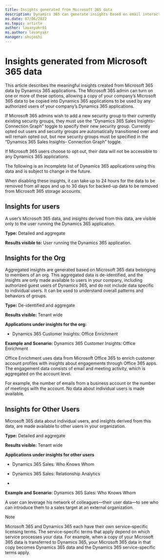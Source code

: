 ```yaml
---
title: Insights generated from Microsoft 365 data
description: Dynamics 365 can generate insights based on email interactions and meetings information from Microsoft 365. 
ms.date: 07/06/2022
ms.topic: article
author: lavanyakr01
ms.author: lavanyakr
manager: shujoshi
---
```


# Insights generated from Microsoft 365 data

This article describes the meaningful insights created from Microsoft 365 data by Dynamics 365 applications. The Microsoft 365 admin can turn on one or more of these options, allowing a copy of your company’s Microsoft 365 data to be copied into Dynamics 365 applications to be used by any authorized users of your company’s Dynamics 365 applications. 

If Microsoft 365 admins wish to add a new security group to their currently existing security groups, they must use the “Dynamics 365 Sales Insights- Connection Graph” toggle to specify their new security group. Currently opted out users and security groups are automatically transitioned over and will remain opted out, but new security groups must be specified in the “Dynamics 365 Sales Insights- Connection Graph” toggle. 

If Microsoft 365 users choose to opt out, their data will not be accessible to any Dynamics 365 applications. 

The following is an incomplete list of Dynamics 365 applications using this data and is subject to change in the future. 

When disabling these insights, it can take up to 24 hours for the data to be removed from all apps and up to 30 days for backed-up data to be removed from Microsoft 365 storage accounts. 

 
## Insights for users 

A user’s Microsoft 365 data, and insights derived from this data, are visible only to the user running the Dynamics 365 application. 

**Type:** Detailed and aggregate 

**Results visible to:** User running the Dynamics 365 application.  

## Insights for the Org 

Aggregated insights are generated based on Microsoft 365 data belonging to members of an org. This aggregated data is de-identified, and the insights are only made available to users in your company, including authorized guest users of Dynamics 365, and do not include data specific to individual users. It can be used to understand overall patterns and behaviors of groups. 

**Type:** De-identified and aggregate 

**Results visible:** Tenant wide 

**Applications under insights for the org:**

- Dynamics 365 Customer Insights: Office Enrichment 

**Example and Scenario:** Dynamics 365 Customer Insights: Office Enrichment 

Office Enrichment uses data from Microsoft Office 365 to enrich customer account profiles with insights about engagements through Office 365 apps. The engagement data consists of email and meeting activity, which is aggregated on the account level.  

For example, the number of emails from a business account or the number of meetings with the account. No data about individual users is made available.  


## Insights for Other Users 

Microsoft 365 data about individual users, and insights derived from this data, are made available to other users in your organization. 

**Type:** Detailed and aggregate 

**Results visible:** Tenant wide 

**Applications under insights for other users** 

- Dynamics 365 Sales: Who Knows Whom 

- Dynamics 365 Sales: Relationship Analytics	 
- 
**Example and Scenario:** Dynamics 365 Sales: Who Knows Whom 

A user can leverage his network of colleagues—their user data—to see who can introduce them to a sales target at an external organization. 

 
> [!NOTE]
> Microsoft 365 and Dynamics 365 each have their own service-specific licensing terms. The service-specific terms that apply depend on which service processes your data. For example, when a copy of your Microsoft 365 data is transferred to Dynamics 365, your Microsoft 365 data in that copy becomes Dynamics 365 data and the Dynamics 365 service-specific terms apply. 

 